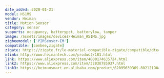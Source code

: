 ```yaml
---
date_added: 2020-01-21
model: HS1MS
vendor: Heiman
title: Motion Sensor
category: sensor
supports: occupancy, batterypct, batterylow, tamper
image: /assets/images/devices/Heiman_HS1MS.jpg
zigbeemodel: ['PIRSensor-EM']
compatible: [conbee,zigate]
zigate: https://zigate.fr/le-materiel-compatible-zigate/compatible/dtecteurdemouvement-
mlink: http://www.heimantech.com/product/101.html
link: https://www.aliexpress.com/item/4000174635724.html
link2: https://www.aliexpress.com/item/32838785937.html
link3: https://heimansmart.en.alibaba.com/product/62095639309-802121904/Heiman_HS1MS_Smart_Motion_Sensor_zigbee_z_wave_protocal.html
---
```



